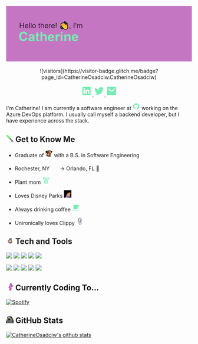 ![Header Image](https://github.com/CatherineOsadciw/CatherineOsadciw/blob/master/assets/newheader.png)

<div align="center">
![visitors](https://visitor-badge.glitch.me/badge?page_id=CatherineOsadciw.CatherineOsadciw)
</div>

<p class="socials" align="center">
    <a href="https://www.linkedin.com/in/catherine-osadciw-a65517128/">
        <img src="https://github.com/CatherineOsadciw/CatherineOsadciw/blob/master/assets/linkedin-box-fill.png" width="30px" padding="10px">
    </a>
    <a href="https://twitter.com/cathosadciw">
        <img src="https://github.com/CatherineOsadciw/CatherineOsadciw/blob/master/assets/twitter-fill.png" width="30px" padding="10px">
    </a>
    <a href="mailto:CatherineOsadciw@github.com">
        <img src="https://github.com/CatherineOsadciw/CatherineOsadciw/blob/master/assets/mail-fill.png" width="30px" padding="10px">
    </a>
</p>

I'm Catherine!  I am currently a software engineer at  <img src="https://github.com/CatherineOsadciw/CatherineOsadciw/blob/master/assets/github-fill.png" width="20px"> working on the Azure DevOps platform.  I usually call myself a backend developer, but I have experience across the stack.

##  <img src="https://github.com/CatherineOsadciw/CatherineOsadciw/blob/master/assets/lightsaber.png" width="20px"> Get to Know Me
- Graduate of <img src="https://github.com/CatherineOsadciw/CatherineOsadciw/blob/master/assets/rit-new.png" width="20px"> with a B.S. in Software Engineering

- Rochester, NY <img src="https://github.com/CatherineOsadciw/CatherineOsadciw/blob/master/assets/rochester-new.png" width="20px"> -> Orlando, FL 🦢

- Plant mom <img src="https://github.com/CatherineOsadciw/CatherineOsadciw/blob/master/assets/plant-line.png" width="20px"> 

- Loves Disney Parks <img src="https://github.com/CatherineOsadciw/CatherineOsadciw/blob/master/assets/cinderella.gif" width="20px"> 

- Always drinking coffee <img src="https://github.com/CatherineOsadciw/CatherineOsadciw/blob/master/assets/cup-fill.png" width="20x"> 

- Unironically loves Clippy <img src="https://github.com/CatherineOsadciw/CatherineOsadciw/blob/master/assets/clippy.png" width="20px"> 


## <img src="https://github.com/CatherineOsadciw/CatherineOsadciw/blob/master/assets/rolling-bb8.gif" width="20px"> Tech and Tools 

![](https://img.shields.io/badge/Code-Java-informational?style=flat&logo=Java&logoColor=white&color=75edb2)
![](https://img.shields.io/badge/Code-Ruby-informational?style=flat&logo=Ruby&logoColor=white&color=75edb2)
![](https://img.shields.io/badge/Code-CSharp-informational?style=flat&logo=Microsoft&logoColor=white&color=75edb2)
![](https://img.shields.io/badge/Code-Python-informational?style=flat&logo=Python&logoColor=white&color=75edb2)
![](https://img.shields.io/badge/Code-SQL-informational?style=flat&logo=MySQL&logoColor=white&color=75edb2)

![](https://img.shields.io/badge/Tools-VS-informational?style=flat&logo=Visual-Studio&logoColor=white&color=c576c3)
![](https://img.shields.io/badge/Tools-VSCode-informational?style=flat&logo=Visual-Studio-Code&logoColor=white&color=c576c3)
![](https://img.shields.io/badge/Tools-AWS-informational?style=flat&logo=Amazon-AWS&logoColor=white&color=c576c3)
![](https://img.shields.io/badge/Tools-GitHub-informational?style=flat&logo=GitHub&logoColor=white&color=c576c3)
![](https://img.shields.io/badge/Tools-AzureDevOps-informational?style=flat&logo=Azure-DevOps&logoColor=white&color=c576c3)

## <img src="https://github.com/CatherineOsadciw/CatherineOsadciw/blob/master/assets/party_chewbacca.gif" width="20px"> Currently Coding To...
[![Spotify](https://spotify-nu.vercel.app/api/spotify)](https://open.spotify.com/user/dex5b3m3iwj04wtr8zsfzhatl)

##  <img src="https://github.com/CatherineOsadciw/CatherineOsadciw/blob/master/assets/porg.png" width="20px"> GitHub Stats

[![CatherineOsadciw's github stats](https://github-readme-stats.vercel.app/api?username=CatherineOsadciw&count_private=true&show_icons=true&theme=cobalt&include_all_commits=true)](https://github.com/CatherineOsadciw/github-readme-stats)

<!--
**CatherineOsadciw/CatherineOsadciw** is a ✨ _special_ ✨ repository because its `README.md` (this file) appears on your GitHub profile.

Here are some ideas to get you started:

- 🔭 I’m currently working on ...
- 🌱 I’m currently learning ...
- 👯 I’m looking to collaborate on ...
- 🤔 I’m looking for help with ...
- 💬 Ask me about ...
- 📫 How to reach me: ...
- 😄 Pronouns: ...
- ⚡ Fun fact: ...
-->

